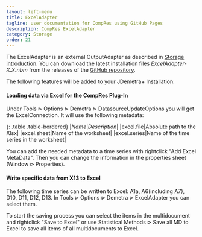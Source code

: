 ```yaml
---
layout: left-menu
title: ExcelAdapter
tagline: user documentation for CompRes using GitHub Pages
description: CompRes ExcelAdapter
category: Storage
order: 21
---
```


The ExcelAdapter is an external OutputAdapter as described in [Storage introduction](storage). You can download the latest installation files *ExcelAdapter-X.X.nbm* from the releases of the [GitHub repository](https://github.com/bbkrd/ExcelAdapter/releases).

The following features will be added to your JDemetra+ Installation:

#### Loading data via Excel for the CompRes Plug-In
Under $\text{Tools} \rhd \text{Options} \rhd \text{Demetra} \rhd \text{DatasourceUpdateOptions}$ you will get the ExcelConnection.
It will use the following metadata:

{: .table .table-bordered}
|*Name*|*Description*|
|excel.file|Absolute path to the Xlsx|
|excel.sheet|Name of the worksheet|
|excel.series|Name of the time series in the worksheet|

You can add the needed metadata to a time series with rightclick "Add Excel MetaData". Then you can change the information in the properties sheet ($\text{Window} \rhd \text{Properties}$).


#### Write specific data from X13 to Excel

The following time series can be written to Excel: A1a, A6(including A7), D10, D11, D12, D13. In $\text{Tools} \rhd \text{Options} \rhd \text{Demetra} \rhd \text{ExcelAdapter}$ you can select them.

To start the saving process you can select the items in the multidocument and rightclick "Save to Excel" or use $\text{Statistical Methods} \rhd \text{Save all MD to Excel}$ to save all items of all multidocuments to Excel.
